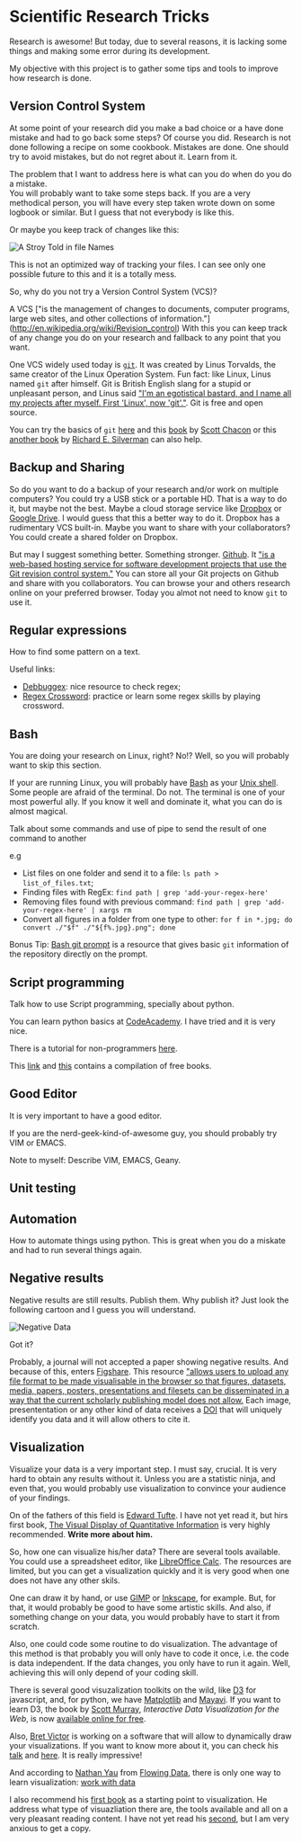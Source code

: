 Scientific Research Tricks
==========================

Research is awesome! But today, due to several reasons, it is lacking some things and making some error during its 
development.

My objective with this project is to gather some tips and tools to improve how research is done.


Version Control System
----------------------

At some point of your research did you make a bad choice or a have done mistake and had to go back some steps? 
Of course you did. Research is not done following a recipe on some cookbook. Mistakes are done. 
One should try to avoid mistakes, but do not regret about it. Learn from it. 

The problem that I want to address here is what can you do when do you do a mistake.  
You will probably want to take some steps back. If you are a very methodical person, you will have every step 
taken wrote down on some logbook or similar. But I guess that not everybody is like this. 

Or maybe you keep track of changes like this:

![A Stroy Told in file Names](http://www.phdcomics.com/comics/archive/phd052810s.gif "PhD comics #1323")

This is not an optimized way of tracking your files. I can see only one possible future to this and it is a 
totally mess.

So, why do you not try a Version Control System (VCS)?

A VCS ["is the management of changes to documents, computer programs, large web sites, and other collections of 
information."] (http://en.wikipedia.org/wiki/Revision_control) With this you can keep track of any change you 
do on your research and fallback to any point that you want.

One VCS widely used today is [`git`](http://git-scm.com/). It was created by Linus Torvalds, the same creator 
of the Linux Operation System. Fun fact: like Linux, Linus named `git` after himself. Git is British English 
slang for a stupid or unpleasant person, and Linus said ["I'm an egotistical bastard, and I name all my projects 
after myself. First 'Linux', now 'git'."](https://git.wiki.kernel.org/index.php/GitFaq#Why_the_.27Git.27_name.3F). 
Git is free and open source. 

You can try the basics of `git` [here](http://try.github.io/levels/1/challenges/1) and this 
[book](http://git-scm.com/book) by [Scott Chacon](https://twitter.com/chacon) or this 
[another book](http://chimera.labs.oreilly.com/books/1230000000561/index.html) by 
[Richard E. Silverman](http://www.qoxp.net/) can also help.

Backup and Sharing
------------------

So do you want to do a backup of your research and/or work on multiple computers? You could try a USB stick or 
a portable HD. That is a way to do it, but maybe not the best. Maybe a cloud storage service like 
[Dropbox](https://www.dropbox.com/) or [Google Drive](https://drive.google.com/). I would guess that 
this a better way to do it. Dropbox has a rudimentary VCS built-in. Maybe you want to share with your 
collaborators? You could create a shared folder on Dropbox.

But may I suggest something better. Something stronger.
[Github](https://github.com/about). 
It ["is a web-based hosting service for software development projects that use the Git revision control 
system."](https://en.wikipedia.org/wiki/GitHub) You can store all your Git projects on Github and share 
with you collaborators. You can browse your and others research online on your preferred browser. 
Today you almot not need to know `git` to use it.

Regular expressions
-------------------

How to find some pattern on a text.


Useful links:

* [Debbuggex](http://www.debuggex.com/): nice resource to check regex;
* [Regex Crossword](http://regexcrossword.com/): practice or learn some regex skills by playing crossword.


Bash
----
You are doing your research on Linux, right? No!? Well, so you will probably want to skip this section. 

If your are running Linux, you will probably have [Bash][bash] 
as your [Unix shell](http://en.wikipedia.org/wiki/Unix_shell). Some people are afraid of the terminal. 
Do not. The terminal is one of your most powerful ally. If you know it well and dominate it, what you can 
do is almost magical. 

[bash]: https://en.wikipedia.org/wiki/Bash_(Unix_shell)

Talk about some commands and use of pipe to send the result of one command to another

e.g
* List files on one folder and send it to a file: `ls path > list_of_files.txt`; 
* Finding files with RegEx: `find path | grep 'add-your-regex-here'`
* Removing files found with previous command: `find path | grep 'add-your-regex-here' | xargs rm`
* Convert all figures in a folder from one type to other: `for f in *.jpg; do convert ./"$f" ./"${f%.jpg}.png"; done`
 

Bonus Tip: [Bash git prompt](https://github.com/magicmonty/bash-git-prompt) is a resource that gives basic 
`git` information of the repository directly on the prompt.


Script programming
------------------

Talk how to use Script programming, specially about python.

You can learn python basics at [CodeAcademy](http://www.codecademy.com/tracks/python). I have tried and it is very 
nice.

There is a tutorial for non-programmers [here](http://en.wikibooks.org/wiki/Non-Programmer%27s_Tutorial_for_Python_3).

This [link](http://pythonbooks.revolunet.com/) and 
[this](http://readwrite.com/2011/03/25/python-is-an-increasingly-popu#awesm=~o98NZtqHzwYofe) contains a compilation 
of free books. 


Good Editor
-----------

It is very important to have a good editor. 

If you are the nerd-geek-kind-of-awesome guy, you should probably try VIM or EMACS.

Note to myself: Describe VIM, EMACS, Geany.


Unit testing
------------


Automation
----------

How to automate things using python. This is great when you do a miskate and had to run several things again.


Negative results
-------------

Negative results are still results. Publish them. Why publish it? Just look the following cartoon and I guess you 
will understand.

![Negative Data](http://upmic.files.wordpress.com/2013/06/negative-data.png "From the Upturned Microscope")

Got it?

Probably, a journal will not accepted a paper showing negative results. And because of this, enters 
[Figshare](http://www.figshare.com). 
This resource ["allows users to upload any file format to be made visualisable in the browser so that figures, 
datasets, media, papers, posters, presentations and filesets can be disseminated in a way that the current 
scholarly publishing model does not allow.](http://figshare.com/about)
Each image, presententation or any other kind of data receives a 
[DOI](http://en.wikipedia.org/wiki/Digital_object_identifier) that will uniquely identify you data and it will allow 
others to cite it.

Visualization
-------------

Visualize your data is a very important step. I must say, crucial. It is very hard to obtain any results without it. 
Unless you are a statistic ninja, and even that, you would probably use visualization to convince your audience of 
your findings.

On of the fathers of this field is [Edward Tufte](http://www.edwardtufte.com/tufte/index). I have not yet read it, but 
hirs first book, [The Visual Display of Quantitative Information](http://www.edwardtufte.com/tufte/books_vdqi) 
is very highly recommended.
__Write more about him.__

So, how one can visualize his/her data? There are several tools available. You could use a spreadsheet editor, like 
[LibreOffice Calc](https://www.libreoffice.org/features/calc/). The resources are limited, but you can get a 
visualization quickly and it is very good when one does not have any other skils.

One can draw it by hand, or use [GIMP](http://www.gimp.org/) or [Inkscape](http://inkscape.org/), for example. But, 
for that, it would probably be good to have some artistic skills. And also, if something change on your data, you would 
probably have to start it from scratch.

Also, one could code some routine to do visualization. The advantage of this method is that probably you will only have 
to code it once, i.e. the code is data independent. If the data changes, you only have to run it again. Well, achieving 
this will only depend of your coding skill.

There is several good visuzalization toolkits on the wild, like [D3](http://d3js.org/) for javascript,
and, for python, we have [Matplotlib](http://matplotlib.org/index.html) and 
[Mayavi](http://code.enthought.com/projects/mayavi/). If you want to learn D3, the book by 
[Scott Murray](http://alignedleft.com/about/), 
_Interactive Data Visualization for the Web_, is now 
[available online for free](http://chimera.labs.oreilly.com/books/1230000000345/index.html).

Also, [Bret Victor](http://worrydream.com/#!/Bio) is working on a software that will allow to dynamically draw your 
visualizations. If you want to know more about it, you can check his [talk](http://vimeo.com/66085662) and 
[here](http://worrydream.com/DrawingDynamicVisualizationsTalkAddendum/). It is really impressive!

And according to [Nathan Yau](https://twitter.com/flowingdata) from [Flowing Data](http://flowingdata.com/), 
there is only one way to learn visualization: 
[work with data](http://flowingdata.com/2013/07/12/getting-started-with-visualization-after-getting-started-with-visualization/)

I also recommend his [first book](http://flowingdata.com/visualize-this/) as a starting point to visualization. He 
address what type of visuazliation there are, the tools available and all on a very pleasant reading content.
I have not yet read his [second](http://flowingdata.com/data-points/), but I am very anxious to get a copy. 

